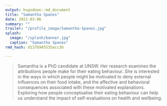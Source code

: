 ```yaml
---
output: hugodown::md_document
title: "Samantha Spanos"
date: 2021-03-06
summary: ""
trailer: "/profile_image/Samantha-Spanos.jpg"
splash:
  image: "/splash/banner.jpg"
  caption: "Samantha Spanos"
rmd_hash: d137b945535acc3b

---
```


> Samantha is a PhD candidate at UNSW. Her research examines the attributions people make for their eating behaviour. She is interested in the ways in which people might be motivated to deny external influences on their food intake, and the affective and behavioral consequences associated with these motivated explanations. Exploring how people conceptualise their eating behaviour can help us understand the impact of self-evaluations on health and wellbeing.

